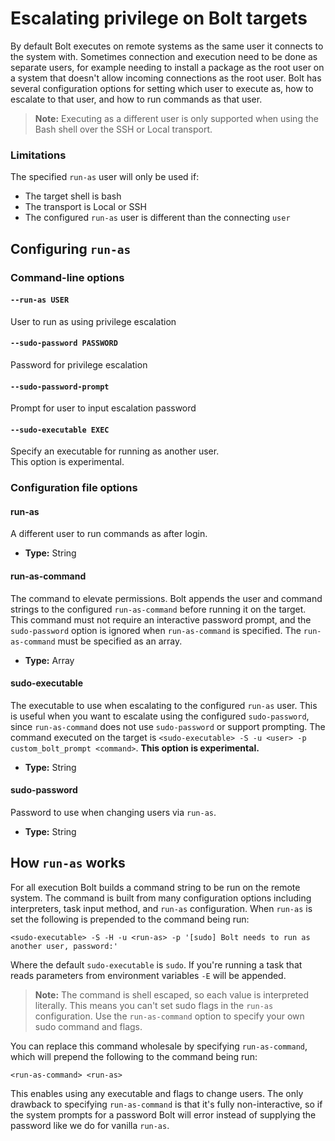 # Escalating privilege on Bolt targets

By default Bolt executes on remote systems as the same user it connects to the system with.
Sometimes connection and execution need to be done as separate users, for example needing to install
a package as the root user on a system that doesn't allow incoming connections as the root user.
Bolt has several configuration options for setting which user to execute as, how to escalate to
that user, and how to run commands as that user.

> **Note:** Executing as a different user is only supported when using the Bash shell over the SSH
> or Local transport.

### Limitations

The specified `run-as` user will only be used if:

* The target shell is bash
* The transport is Local or SSH
* The configured `run-as` user is different than the connecting `user`

## Configuring `run-as`

### Command-line options


#### `--run-as USER`

User to run as using privilege escalation

#### `--sudo-password PASSWORD`

Password for privilege escalation

#### `--sudo-password-prompt`

Prompt for user to input escalation password

#### `--sudo-executable EXEC`

Specify an executable for running as another user.<br>This option is experimental.


### Configuration file options

#### run-as

A different user to run commands as after login.

- **Type:** String
#### run-as-command

The command to elevate permissions. Bolt appends the user and command strings to the configured `run-as-command` before running it on the target. This command must not require an interactive password prompt, and the `sudo-password` option is ignored when `run-as-command` is specified. The `run-as-command` must be specified as an array.

- **Type:** Array
#### sudo-executable

The executable to use when escalating to the configured `run-as` user. This is useful when you want to escalate using the configured `sudo-password`, since `run-as-command` does not use `sudo-password` or support prompting. The command executed on the target is `<sudo-executable> -S -u <user> -p custom_bolt_prompt <command>`. **This option is experimental.**

- **Type:** String
#### sudo-password

Password to use when changing users via `run-as`.

- **Type:** String


## How `run-as` works

For all execution Bolt builds a command string to be run on the remote
system. The command is built from many configuration options including
interpreters, task input method, and `run-as` configuration. When `run-as` is
set the following is prepended to the command being run:

```
<sudo-executable> -S -H -u <run-as> -p '[sudo] Bolt needs to run as another user, password:'
```

Where the default `sudo-executable` is `sudo`. If you're running a task that
reads parameters from environment variables `-E` will be appended.

> **Note:** The command is shell escaped, so each value is interpreted
> literally. This means you can't set sudo flags in the `run-as` configuration.
> Use the `run-as-command` option to specify your own sudo command and flags.

You can replace this command wholesale by specifying `run-as-command`, which
will prepend the following to the command being run:

```
<run-as-command> <run-as>
```

This enables using any executable and flags to change users. The only drawback
to specifying `run-as-command` is that it's fully non-interactive, so if the
system prompts for a password Bolt will error instead of supplying the password
like we do for vanilla `run-as`.
